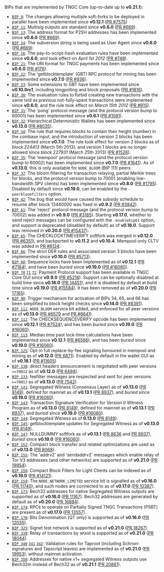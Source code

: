 BIPs that are implemented by TNGC Core (up-to-date up to **v0.21.1**):

* [`BIP 9`](https://github.com/tngc/bips/blob/master/bip-0009.mediawiki): The changes allowing multiple soft-forks to be deployed in parallel have been implemented since **v0.12.1**  ([PR #7575](https://github.com/tngc/tngc/pull/7575))
* [`BIP 11`](https://github.com/tngc/bips/blob/master/bip-0011.mediawiki): Multisig outputs are standard since **v0.6.0** ([PR #669](https://github.com/tngc/tngc/pull/669)).
* [`BIP 13`](https://github.com/tngc/bips/blob/master/bip-0013.mediawiki): The address format for P2SH addresses has been implemented since **v0.6.0** ([PR #669](https://github.com/tngc/tngc/pull/669)).
* [`BIP 14`](https://github.com/tngc/bips/blob/master/bip-0014.mediawiki): The subversion string is being used as User Agent since **v0.6.0** ([PR #669](https://github.com/tngc/tngc/pull/669)).
* [`BIP 16`](https://github.com/tngc/bips/blob/master/bip-0016.mediawiki): The pay-to-script-hash evaluation rules have been implemented since **v0.6.0**, and took effect on *April 1st 2012* ([PR #748](https://github.com/tngc/tngc/pull/748)).
* [`BIP 21`](https://github.com/tngc/bips/blob/master/bip-0021.mediawiki): The URI format for TNGC payments has been implemented since **v0.6.0** ([PR #176](https://github.com/tngc/tngc/pull/176)).
* [`BIP 22`](https://github.com/tngc/bips/blob/master/bip-0022.mediawiki): The 'getblocktemplate' (GBT) RPC protocol for mining has been implemented since **v0.7.0** ([PR #936](https://github.com/tngc/tngc/pull/936)).
* [`BIP 23`](https://github.com/tngc/bips/blob/master/bip-0023.mediawiki): Some extensions to GBT have been implemented since **v0.10.0rc1**, including longpolling and block proposals ([PR #1816](https://github.com/tngc/tngc/pull/1816)).
* [`BIP 30`](https://github.com/tngc/bips/blob/master/bip-0030.mediawiki): The evaluation rules to forbid creating new transactions with the same txid as previous not-fully-spent transactions were implemented since **v0.6.0**, and the rule took effect on *March 15th 2012* ([PR #915](https://github.com/tngc/tngc/pull/915)).
* [`BIP 31`](https://github.com/tngc/bips/blob/master/bip-0031.mediawiki): The 'pong' protocol message (and the protocol version bump to 60001) has been implemented since **v0.6.1** ([PR #1081](https://github.com/tngc/tngc/pull/1081)).
* [`BIP 32`](https://github.com/tngc/bips/blob/master/bip-0032.mediawiki): Hierarchical Deterministic Wallets has been implemented since **v0.13.0** ([PR #8035](https://github.com/tngc/tngc/pull/8035)).
* [`BIP 34`](https://github.com/tngc/bips/blob/master/bip-0034.mediawiki): The rule that requires blocks to contain their height (number) in the coinbase input, and the introduction of version 2 blocks has been implemented since **v0.7.0**. The rule took effect for version 2 blocks as of *block 224413* (March 5th 2013), and version 1 blocks are no longer allowed since *block 227931* (March 25th 2013) ([PR #1526](https://github.com/tngc/tngc/pull/1526)).
* [`BIP 35`](https://github.com/tngc/bips/blob/master/bip-0035.mediawiki): The 'mempool' protocol message (and the protocol version bump to 60002) has been implemented since **v0.7.0** ([PR #1641](https://github.com/tngc/tngc/pull/1641)). As of **v0.13.0**, this is only available for `NODE_BLOOM` (BIP 111) peers.
* [`BIP 37`](https://github.com/tngc/bips/blob/master/bip-0037.mediawiki): The bloom filtering for transaction relaying, partial Merkle trees for blocks, and the protocol version bump to 70001 (enabling low-bandwidth SPV clients) has been implemented since **v0.8.0** ([PR #1795](https://github.com/tngc/tngc/pull/1795)). Disabled by default since **v0.19.0**, can be enabled by the `-peerbloomfilters` option.
* [`BIP 42`](https://github.com/tngc/bips/blob/master/bip-0042.mediawiki): The bug that would have caused the subsidy schedule to resume after block 13440000 was fixed in **v0.9.2** ([PR #3842](https://github.com/tngc/tngc/pull/3842)).
* [`BIP 61`](https://github.com/tngc/bips/blob/master/bip-0061.mediawiki): The 'reject' protocol message (and the protocol version bump to 70002) was added in **v0.9.0** ([PR #3185](https://github.com/tngc/tngc/pull/3185)). Starting **v0.17.0**, whether to send reject messages can be configured with the `-enablebip61` option, and support is deprecated (disabled by default) as of **v0.18.0**. Support was removed in **v0.20.0** ([PR #15437](https://github.com/tngc/tngc/pull/15437)).
* [`BIP 65`](https://github.com/tngc/bips/blob/master/bip-0065.mediawiki): The CHECKLOCKTIMEVERIFY softfork was merged in **v0.12.0** ([PR #6351](https://github.com/tngc/tngc/pull/6351)), and backported to **v0.11.2** and **v0.10.4**. Mempool-only CLTV was added in [PR #6124](https://github.com/tngc/tngc/pull/6124).
* [`BIP 66`](https://github.com/tngc/bips/blob/master/bip-0066.mediawiki): The strict DER rules and associated version 3 blocks have been implemented since **v0.10.0** ([PR #5713](https://github.com/tngc/tngc/pull/5713)).
* [`BIP 68`](https://github.com/tngc/bips/blob/master/bip-0068.mediawiki): Sequence locks have been implemented as of **v0.12.1**  ([PR #7184](https://github.com/tngc/tngc/pull/7184)), and have been *buried* since **v0.19.0** ([PR #16060](https://github.com/tngc/tngc/pull/16060)).
* [`BIP 70`](https://github.com/tngc/bips/blob/master/bip-0070.mediawiki) [`71`](https://github.com/tngc/bips/blob/master/bip-0071.mediawiki) [`72`](https://github.com/tngc/bips/blob/master/bip-0072.mediawiki):
  Payment Protocol support has been available in TNGC Core GUI since **v0.9.0** ([PR #5216](https://github.com/tngc/tngc/pull/5216)).
  Support can be optionally disabled at build time since **v0.18.0** ([PR 14451](https://github.com/tngc/tngc/pull/14451)),
  and it is disabled by default at build time since **v0.19.0** ([PR #15584](https://github.com/tngc/tngc/pull/15584)).
  It has been removed as of **v0.20.0** ([PR 17165](https://github.com/tngc/tngc/pull/17165)).
* [`BIP 90`](https://github.com/tngc/bips/blob/master/bip-0090.mediawiki): Trigger mechanism for activation of BIPs 34, 65, and 66 has been simplified to block height checks since **v0.14.0** ([PR #8391](https://github.com/tngc/tngc/pull/8391)).
* [`BIP 111`](https://github.com/tngc/bips/blob/master/bip-0111.mediawiki): `NODE_BLOOM` service bit added, and enforced for all peer versions as of **v0.13.0** ([PR #6579](https://github.com/tngc/tngc/pull/6579) and [PR #6641](https://github.com/tngc/tngc/pull/6641)).
* [`BIP 112`](https://github.com/tngc/bips/blob/master/bip-0112.mediawiki): The CHECKSEQUENCEVERIFY opcode has been implemented since **v0.12.1** ([PR #7524](https://github.com/tngc/tngc/pull/7524)), and has been *buried* since **v0.19.0** ([PR #16060](https://github.com/tngc/tngc/pull/16060)).
* [`BIP 113`](https://github.com/tngc/bips/blob/master/bip-0113.mediawiki): Median time past lock-time calculations have been implemented since **v0.12.1** ([PR #6566](https://github.com/tngc/tngc/pull/6566)), and has been *buried* since **v0.19.0** ([PR #16060](https://github.com/tngc/tngc/pull/16060)).
* [`BIP 125`](https://github.com/tngc/bips/blob/master/bip-0125.mediawiki): Opt-in full replace-by-fee signaling honoured in mempool and mining as of **v0.12.0** ([PR 6871](https://github.com/tngc/tngc/pull/6871)). Enabled by default in the wallet GUI as of **v0.18.1** ([PR #11605](https://github.com/tngc/tngc/pull/11605))
* [`BIP 130`](https://github.com/tngc/bips/blob/master/bip-0130.mediawiki): direct headers announcement is negotiated with peer versions `>=70012` as of **v0.12.0** ([PR 6494](https://github.com/tngc/tngc/pull/6494)).
* [`BIP 133`](https://github.com/tngc/bips/blob/master/bip-0133.mediawiki): feefilter messages are respected and sent for peer versions `>=70013` as of **v0.13.0** ([PR 7542](https://github.com/tngc/tngc/pull/7542)).
* [`BIP 141`](https://github.com/tngc/bips/blob/master/bip-0141.mediawiki): Segregated Witness (Consensus Layer) as of **v0.13.0** ([PR 8149](https://github.com/tngc/tngc/pull/8149)), defined for mainnet as of **v0.13.1** ([PR 8937](https://github.com/tngc/tngc/pull/8937)), and *buried* since **v0.19.0** ([PR #16060](https://github.com/tngc/tngc/pull/16060)).
* [`BIP 143`](https://github.com/tngc/bips/blob/master/bip-0143.mediawiki): Transaction Signature Verification for Version 0 Witness Program as of **v0.13.0** ([PR 8149](https://github.com/tngc/tngc/pull/8149)), defined for mainnet as of **v0.13.1** ([PR 8937](https://github.com/tngc/tngc/pull/8937)), and *buried* since **v0.19.0** ([PR #16060](https://github.com/tngc/tngc/pull/16060)).
* [`BIP 144`](https://github.com/tngc/bips/blob/master/bip-0144.mediawiki): Segregated Witness as of **0.13.0** ([PR 8149](https://github.com/tngc/tngc/pull/8149)).
* [`BIP 145`](https://github.com/tngc/bips/blob/master/bip-0145.mediawiki): getblocktemplate updates for Segregated Witness as of **v0.13.0** ([PR 8149](https://github.com/tngc/tngc/pull/8149)).
* [`BIP 147`](https://github.com/tngc/bips/blob/master/bip-0147.mediawiki): NULLDUMMY softfork as of **v0.13.1** ([PR 8636](https://github.com/tngc/tngc/pull/8636) and [PR 8937](https://github.com/tngc/tngc/pull/8937)), *buried* since **v0.19.0** ([PR #16060](https://github.com/tngc/tngc/pull/16060)).
* [`BIP 152`](https://github.com/tngc/bips/blob/master/bip-0152.mediawiki): Compact block transfer and related optimizations are used as of **v0.13.0** ([PR 8068](https://github.com/tngc/tngc/pull/8068)).
* [`BIP 155`](https://github.com/tngc/bips/blob/master/bip-0155.mediawiki): The 'addrv2' and 'sendaddrv2' messages which enable relay of Tor V3 addresses (and other networks) are supported as of **v0.21.0** ([PR 19954](https://github.com/tngc/tngc/pull/19954)).
* [`BIP 158`](https://github.com/tngc/bips/blob/master/bip-0158.mediawiki): Compact Block Filters for Light Clients can be indexed as of **v0.19.0** ([PR #14121](https://github.com/tngc/tngc/pull/14121)).
* [`BIP 159`](https://github.com/tngc/bips/blob/master/bip-0159.mediawiki): The `NODE_NETWORK_LIMITED` service bit is signalled as of **v0.16.0** ([PR 11740](https://github.com/tngc/tngc/pull/11740)), and such nodes are connected to as of **v0.17.0** ([PR 10387](https://github.com/tngc/tngc/pull/10387)).
* [`BIP 173`](https://github.com/tngc/bips/blob/master/bip-0173.mediawiki): Bech32 addresses for native Segregated Witness outputs are supported as of **v0.16.0** ([PR 11167](https://github.com/tngc/tngc/pull/11167)). Bech32 addresses are generated by default as of **v0.20.0** ([PR 16884](https://github.com/tngc/tngc/pull/16884)).
* [`BIP 174`](https://github.com/tngc/bips/blob/master/bip-0174.mediawiki): RPCs to operate on Partially Signed TNGC Transactions (PSBT) are present as of **v0.17.0** ([PR 13557](https://github.com/tngc/tngc/pull/13557)).
* [`BIP 176`](https://github.com/tngc/bips/blob/master/bip-0176.mediawiki): Bits Denomination [QT only] is supported as of **v0.16.0** ([PR 12035](https://github.com/tngc/tngc/pull/12035)).
* [`BIP 325`](https://github.com/tngc/bips/blob/master/bip-0325.mediawiki): Signet test network is supported as of **v0.21.0** ([PR 18267](https://github.com/tngc/tngc/pull/18267)).
* [`BIP 339`](https://github.com/tngc/bips/blob/master/bip-0339.mediawiki): Relay of transactions by wtxid is supported as of **v0.21.0** ([PR 18044](https://github.com/tngc/tngc/pull/18044)).
* [`BIP 340`](https://github.com/tngc/bips/blob/master/bip-0340.mediawiki) [`341`](https://github.com/tngc/bips/blob/master/bip-0341.mediawiki) [`342`](https://github.com/tngc/bips/blob/master/bip-0342.mediawiki): Validation rules for Taproot (including Schnorr signatures and Tapscript leaves) are implemented as of **v0.21.0** ([PR 19953](https://github.com/tngc/tngc/pull/19953)), without mainnet activation.
* [`BIP 350`](https://github.com/tngc/bips/blob/master/bip-0350.mediawiki): Addresses for native v1+ segregated Witness outputs use Bech32m instead of Bech32 as of **v0.21.1** ([PR 20861](https://github.com/tngc/tngc/pull/20861)).
